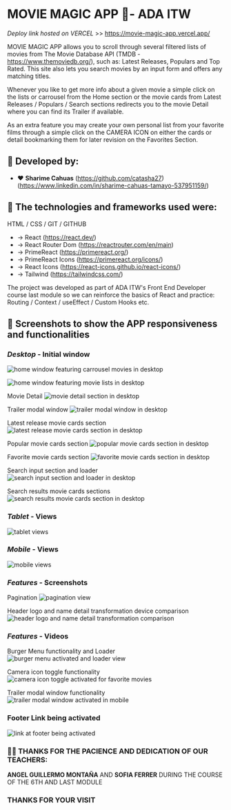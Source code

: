 # MOVIE MAGIC APP 📝- ADA ITW

_Deploy link hosted on VERCEL_ >> https://movie-magic-app.vercel.app/

MOVIE MAGIC APP allows you to scroll through several filtered lists of movies from The Movie Database API (TMDB - https://www.themoviedb.org/), such as: Latest Releases, Populars and Top Rated.
This site also lets you search movies by an input form and offers any matching titles.

Whenever you like to get more info about a given movie a simple click on the lists or carrousel from the Home section or the movie cards from Latest Releases / Populars / Search sections redirects you to the movie Detail where you can find its Trailer if available.

As an extra feature you may create your own personal list from your favorite films through a simple click on the CAMERA ICON on either the cards or detail bookmarking them for later revision on the Favorites Section.

## 👥 Developed by:

- ♥ **Sharime Cahuas** (https://github.com/catasha27)  
  (https://www.linkedin.com/in/sharime-cahuas-tamayo-537951159/)

## 💫 The technologies and frameworks used were:

HTML / CSS / GIT / GITHUB

- → React (https://react.dev/)
- → React Router Dom (https://reactrouter.com/en/main)
- → PrimeReact (https://primereact.org/)
- → PrimeReact Icons (https://primereact.org/icons/)
- → React Icons (https://react-icons.github.io/react-icons/)
- → Tailwind (https://tailwindcss.com/)

The project was developed as part of ADA ITW's Front End Developer course last module so we can reinforce the basics of React and practice: Routing / Context / useEffect / Custom Hooks etc.

## 📸 Screenshots to show the APP responsiveness and functionalities

### _Desktop_ - Initial window

![home window featuring carrousel movies in desktop](./src/assets/screenshots/desktop/desktop-home-movie-carrousel.jpg)

![home window featuring movie lists in desktop](./src/assets/screenshots/desktop/desktop-home-movie-lists.jpg)

Movie Detail
![movie detail section in desktop](./src/assets/screenshots/desktop/desktop-movie-detail-section.jpg)

Trailer modal window
![trailer modal window in desktop](./src/assets/screenshots/desktop/desktop-trailer-modal-window.jpg)

Latest release movie cards section
![latest release movie cards section in desktop](./src/assets/screenshots/desktop/desktop-latests-release-movie-cards.jpg)

Popular movie cards section
![popular movie cards section in desktop](./src/assets/screenshots/desktop/desktop-popular-movie-cards.jpg)

Favorite movie cards section
![favorite movie cards section in desktop](./src/assets/screenshots/desktop/desktop-favorite-movie-cards.jpg)

Search input section and loader
![search input section and loader in desktop](./src/assets/screenshots/desktop/desktop-search-input-form-and-loader.jpg)

Search results movie cards sections
![search results movie cards section in desktop](./src/assets/screenshots/desktop/desktop-search-results-movie-cards.jpg)

### _Tablet_ - Views

![tablet views](./src/assets/screenshots/extras/tablet-views.jpg)

### _Mobile_ - Views

![mobile views](./src/assets/screenshots/extras/mobile-views.jpg)

### _Features_ - Screenshots

Pagination
![pagination view](./src/assets/screenshots/extras/pagination.jpg)

Header logo and name detail transformation device comparison
![header logo and name detail transformation comparison](./src/assets/screenshots/extras/header-logo-&-name-detail-device-transformation.jpg)

### _Features_ - Videos

Burger Menu functionality and Loader
![burger menu activated and loader view](./src/assets/screenshots/videos/burger-menu-&-loader.gif)

Camera icon toggle functionality
![camera icon toggle activated for favorite movies](./src/assets/screenshots/videos/favorites-toggle-functionality.gif)

Trailer modal window functionality
![trailer modal window activated in mobile](./src/assets/screenshots/videos/mobile-trailer-modal-window.gif)

### Footer Link being activated

![link at footer being activated](./src/assets/screenshots/videos/footer-name-link.gif)

### 🤝🏻 THANKS FOR THE PACIENCE AND DEDICATION OF OUR TEACHERS:

**ANGEL GUILLERMO MONTAÑA** AND **SOFIA FERRER**
DURING THE COURSE OF THE 6TH AND LAST MODULE

### THANKS FOR YOUR VISIT
